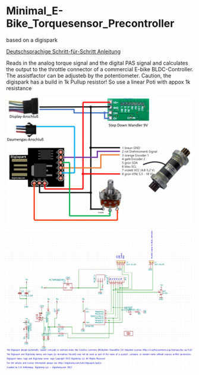 # Minimal_E-Bike_Torquesensor_Precontroller
based on a digispark

[Deutschsprachige Schritt-für-Schritt Anleitung](https://github.com/stancecoke/Minimal_E-Bike_Torquesensor_Precontroller/wiki/Schritt-f%C3%BCr-Schritt-Anleitung)

Reads in the analog torque signal and the digital PAS signal and calculates the output to the throttle connector of a commercial E-bike BLDC-Controller. The assistfactor can be adjusteb by the potentiometer. Caution, the digispark has a build in 1k Pullup resistor! So use a linear Poti with appox 1k resistance

![](METOP.png)  
  
  
![](METOP_schematic.png)
  
